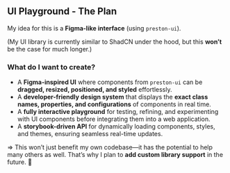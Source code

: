 ## UI Playground - The Plan

My idea for this is a **Figma-like interface** (using `preston-ui`).

(My UI library is currently similar to ShadCN under the hood, but this **won’t** be the case for much longer.)

### **What do I want to create?**

- A **Figma-inspired UI** where components from `preston-ui` can be **dragged, resized, positioned, and styled** effortlessly.
- A **developer-friendly design system** that displays the **exact class names, properties, and configurations** of components in real time.
- A **fully interactive playground** for testing, refining, and experimenting with UI components before integrating them into a web application.
- A **storybook-driven API** for dynamically loading components, styles, and themes, ensuring seamless real-time updates.

=> This won’t just benefit my own codebase—it has the potential to help many others as well. That’s why I plan to **add custom library support** in the future. 🚀
